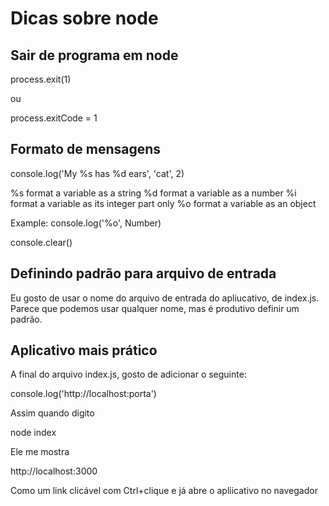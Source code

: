 # Dicas sobre node

## Sair de programa em node

process.exit(1)

ou

process.exitCode = 1

## Formato de mensagens

console.log('My %s has %d ears', 'cat', 2)

%s format a variable as a string
%d format a variable as a number
%i format a variable as its integer part only
%o format a variable as an object

Example:
console.log('%o', Number)

console.clear()

## Definindo padrão para arquivo de entrada

Eu gosto de usar o nome do arquivo de entrada do apliucativo, de index.js. Parece que podemos usar qualquer nome, mas é produtivo definir um padrão.

## Aplicativo mais prático

A final do arquivo index.js, gosto de adicionar o seguinte:

console.log('http://localhost:porta')

Assim quando digito

node index

Ele me mostra

http://localhost:3000

Como um link clicável com Ctrl+clique e já abre o apliicativo no navegador


